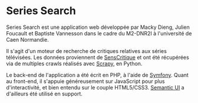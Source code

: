 # Series Search

Series Search est une application web développée par Macky Dieng, Julien Foucault et Baptiste Vannesson dans le cadre du M2-DNR2I à l'université de Caen Normandie.

Il s'agit d'un moteur de recherche de critiques relatives aux séries télévisées. Les données proviennent de [SensCritique](http://www.senscritique.com) et ont été récupérées via de multiples crawls réalisés avec [Scrapy](http://scrapy.org/), en Python.

Le back-end de l'application a été écrit en PHP, à l'aide de [Symfony](https://symfony.com/). Quant au front-end, il s'appuie généreusement sur JavaScript pour plus d'interactivité, et bien entendu sur le couple HTML5/CSS3. [Semantic UI](http://semantic-ui.com/) a d'ailleurs été utilisé en support.
